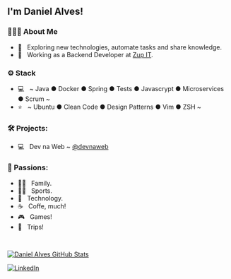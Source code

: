 <h2>I'm Daniel Alves!</h2>

<h3> 🧑🏻‍💻 About Me </h3>

- 🧑 &nbsp; Exploring new technologies, automate tasks and share knowledge.
- 💼 &nbsp; Working as a Backend Developer at [Zup IT](https://www.zup.com.br/).

<h3>⚙️ Stack</h3>

- 💻 &nbsp; ~ Java ● Docker ● Spring ● Tests ● Javascrypt ● Microservices ● Scrum ~
- ⭐ &nbsp; ~ Ubuntu ● Clean Code ● Design Patterns ● Vim ● ZSH ~

<h3>🛠️ Projects:</h3>

- 💻 &nbsp; Dev na Web ~ [@devnaweb](https://www.devnaweb.com.br)


<h3>🤩 Passions:</h3>

- 👨‍👩‍ &nbsp; Family.
- 🏃🏻 &nbsp; Sports.
- 🤖 &nbsp; Technology.
- ☕ &nbsp; Coffe, much!
- 🎮 &nbsp; Games!
- 🛬 &nbsp; Trips!
<br/>

[![Daniel Alves GitHub Stats](https://github-readme-stats.vercel.app/api?username=helpsdan&show_icons=true)](https://github.com/helpsdan)


<a href="https://www.linkedin.com/in/danaguiar/"><img alt="LinkedIn" src="https://img.shields.io/badge/LinkedIn-Daniel%20Alves-blue?style=flat&logo=linkedin"></a>
